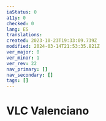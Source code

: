 ```yaml
---
iaStatus: 0
a11y: 0
checked: 0
lang: ES
translations: 
created: 2023-10-23T19:33:09.739Z
modified: 2024-03-14T21:53:35.821Z
ver_major: 0
ver_minor: 1
ver_rev: 22
nav_primary: []
nav_secondary: []
tags: []
---
```

# VLC Valenciano
